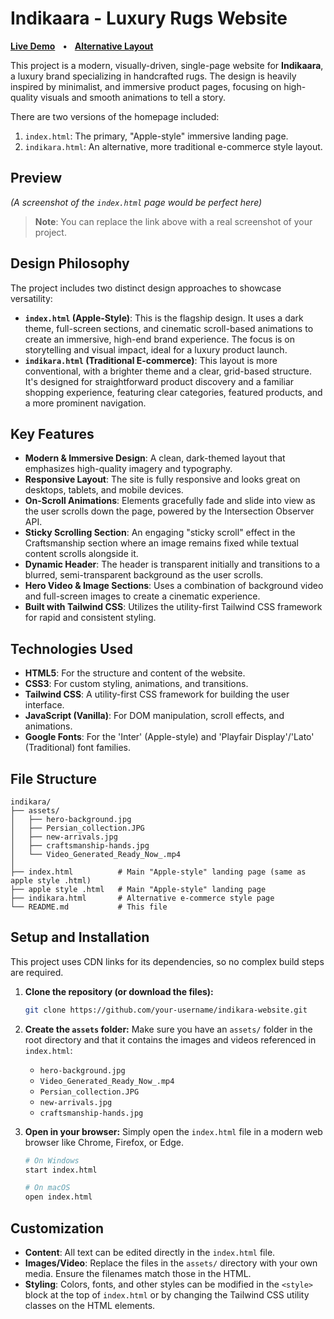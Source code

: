 # Indikaara - Luxury Rugs Website

[**Live Demo**](https://your-username.github.io/indikaara-website/) &nbsp;&nbsp;•&nbsp;&nbsp; [**Alternative Layout**](./indikara.html)

This project is a modern, visually-driven, single-page website for **Indikaara**, a luxury brand specializing in handcrafted rugs. The design is heavily inspired by minimalist, and immersive product pages, focusing on high-quality visuals and smooth animations to tell a story.

There are two versions of the homepage included:
1.  `index.html`: The primary, "Apple-style" immersive landing page.
2.  `indikara.html`: An alternative, more traditional e-commerce style layout.

## Preview

*(A screenshot of the `index.html` page would be perfect here)*

> **Note**: You can replace the link above with a real screenshot of your project.

## Design Philosophy

The project includes two distinct design approaches to showcase versatility:

*   **`index.html` (Apple-Style)**: This is the flagship design. It uses a dark theme, full-screen sections, and cinematic scroll-based animations to create an immersive, high-end brand experience. The focus is on storytelling and visual impact, ideal for a luxury product launch.
*   **`indikara.html` (Traditional E-commerce)**: This layout is more conventional, with a brighter theme and a clear, grid-based structure. It's designed for straightforward product discovery and a familiar shopping experience, featuring clear categories, featured products, and a more prominent navigation.

## Key Features

-   **Modern & Immersive Design**: A clean, dark-themed layout that emphasizes high-quality imagery and typography.
-   **Responsive Layout**: The site is fully responsive and looks great on desktops, tablets, and mobile devices.
-   **On-Scroll Animations**: Elements gracefully fade and slide into view as the user scrolls down the page, powered by the Intersection Observer API.
-   **Sticky Scrolling Section**: An engaging "sticky scroll" effect in the Craftsmanship section where an image remains fixed while textual content scrolls alongside it.
-   **Dynamic Header**: The header is transparent initially and transitions to a blurred, semi-transparent background as the user scrolls.
-   **Hero Video & Image Sections**: Uses a combination of background video and full-screen images to create a cinematic experience.
-   **Built with Tailwind CSS**: Utilizes the utility-first Tailwind CSS framework for rapid and consistent styling.

## Technologies Used

-   **HTML5**: For the structure and content of the website.
-   **CSS3**: For custom styling, animations, and transitions.
-   **Tailwind CSS**: A utility-first CSS framework for building the user interface.
-   **JavaScript (Vanilla)**: For DOM manipulation, scroll effects, and animations.
-   **Google Fonts**: For the 'Inter' (Apple-style) and 'Playfair Display'/'Lato' (Traditional) font families.

## File Structure

```
indikara/
├── assets/
│   ├── hero-background.jpg
│   ├── Persian_collection.JPG
│   ├── new-arrivals.jpg
│   ├── craftsmanship-hands.jpg
│   └── Video_Generated_Ready_Now_.mp4
│
├── index.html          # Main "Apple-style" landing page (same as apple style .html)
├── apple style .html   # Main "Apple-style" landing page
├── indikara.html       # Alternative e-commerce style page
└── README.md           # This file
```

## Setup and Installation

This project uses CDN links for its dependencies, so no complex build steps are required.

1.  **Clone the repository (or download the files):**
    ```bash
    git clone https://github.com/your-username/indikara-website.git
    ```

2.  **Create the `assets` folder:**
    Make sure you have an `assets/` folder in the root directory and that it contains the images and videos referenced in `index.html`:
    -   `hero-background.jpg`
    -   `Video_Generated_Ready_Now_.mp4`
    -   `Persian_collection.JPG`
    -   `new-arrivals.jpg`
    -   `craftsmanship-hands.jpg`

3.  **Open in your browser:**
    Simply open the `index.html` file in a modern web browser like Chrome, Firefox, or Edge.

    ```bash
    # On Windows
    start index.html

    # On macOS
    open index.html
    ```

## Customization

-   **Content**: All text can be edited directly in the `index.html` file.
-   **Images/Video**: Replace the files in the `assets/` directory with your own media. Ensure the filenames match those in the HTML.
-   **Styling**: Colors, fonts, and other styles can be modified in the `<style>` block at the top of `index.html` or by changing the Tailwind CSS utility classes on the HTML elements.